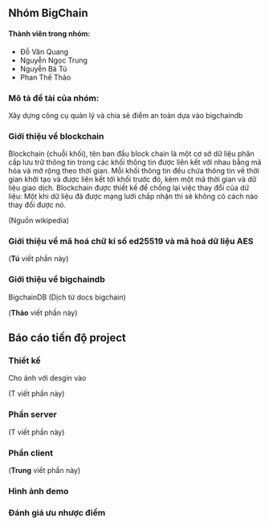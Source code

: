 
## Nhóm BigChain

#### Thành viên trong nhóm:
* Đỗ Văn Quang
* Nguyễn Ngọc Trung
* Nguyễn Bá Tú
* Phan Thế Thảo

### Mô tả đề tài của nhóm:
Xây dựng công cụ quản lý và chia sẻ điểm an toàn dựa vào bigchaindb

### Giới thiệu về blockchain
Blockchain (chuỗi khối), tên ban đầu block chain là một cơ sở dữ liệu phân cấp lưu trữ thông tin trong các khối thông tin được liên kết với nhau bằng mã hóa và mở rộng theo thời gian. Mỗi khối thông tin đều chứa thông tin về thời gian khởi tạo và được liên kết tới khối trước đó, kèm một mã thời gian và dữ liệu giao dịch. Blockchain được thiết kế để chống lại việc thay đổi của dữ liệu: Một khi dữ liệu đã được mạng lưới chấp nhận thì sẽ không có cách nào thay đổi được nó.

(Nguồn wikipedia)

### Giới thiệu về mã hoá chữ kí số ed25519 và mã hoá dữ liệu AES
 (**Tú** viết phần này)
### Giới thiệu về bigchaindb
BigchainDB
(Dịch từ docs bigchain)

 (**Thảo** viết phần này)

## Báo cáo tiến độ project
### Thiết kế
Cho ảnh với desgin vào

  (T viết phần này)
### Phần server
  (T viết phần này)
### Phần client
  (**Trung** viết phần này)
### Hình ảnh demo

### Đánh giá ưu nhược điểm
